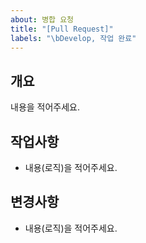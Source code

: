```yaml
---
about: 병합 요청
title: "[Pull Request]"
labels: "\bDevelop, 작업 완료"
---
```


## 개요

내용을 적어주세요.

## 작업사항
- 내용(로직)을 적어주세요.

## 변경사항
- 내용(로직)을 적어주세요.
